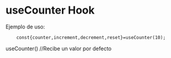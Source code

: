 # useCounter Hook

Ejemplo de uso:
```
    const{counter,increment,decrement,reset}=useCounter(10);
```

useCounter() //Recibe un valor por defecto